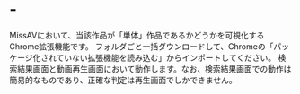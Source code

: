 # -
MissAVにおいて、当該作品が「単体」作品であるかどうかを可視化するChrome拡張機能です。
フォルダごと一括ダウンロードして、Chromeの「パッケージ化されていない拡張機能を読み込む」からインポートしてください。
検索結果画面と動画再生画面において動作します。なお、検索結果画面での動作は簡易的なものであり、正確な判定は再生画面でしかできません。
